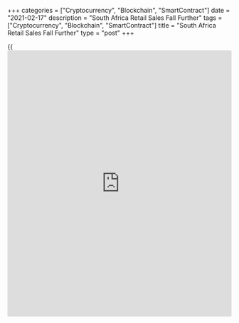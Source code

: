 +++
categories = ["Cryptocurrency", "Blockchain", "SmartContract"]
date = "2021-02-17"
description = "South Africa Retail Sales Fall Further"
tags = ["Cryptocurrency", "Blockchain", "SmartContract"]
title = "South Africa Retail Sales Fall Further"
type = "post"
+++

{{<iframe id="large-banner" src="https://www.bounty.group/#slide=22.0" width="100%" height="600" scrolling="no" style="border: 0px solid rgb(216, 221, 230); border-radius: 3px;">}}

South Africa's retail sales declined further in December, data from
Statistics South Africa showed on Wednesday.

Retail sales fell 1.3 percent year-on-year in December, following a 4.3
percent decrease in November. Economists had forecast a 3.5 percent
decline.

The biggest negative contribution came from all 'other' retailers.

On a month-on-month basis, retail sales fell 0.8 percent in December,
after a 2.1 percent rise in the previous month.

In the three months ended in December, retail sales increased 2.8
percent, after a 4.4 percent rise in the preceding three months.

In 2020, retail sales declined 6.9 percent.

For comments and feedback [contact](https://www.playgroundfx.com/contact/): editorial@rtt[news](https://www.letsplayfx.com/blog/forex-news-website/).com

[Economic News][1]

 **What parts of the world are seeing the best (and worst) economic
performances lately? Click[here][2] to check out our [Econ Scorecard][2]
and find out! See up-to-the-moment [ranking](https://www.playgroundfx.com/blog/crypto-exchange-ranking/)s for the best and worst
performers in [GDP][3], [unemployment rate][4], [inflation][5] and much
more.**

   1. www.rtt[news](https://www.letsplayfx.com/blog/forex-news-website/).com/Content/EconomicNews.aspx
   2. www.rtt[news](https://www.letsplayfx.com/blog/forex-news-website/).com/economic-scorecard/world-rank/industrial-production/highest-performance.aspx
   3. www.rtt[news](https://www.letsplayfx.com/blog/forex-news-website/).com/economic-scorecard/world-rank/GDP/highest-performance.aspx
   4. www.rtt[news](https://www.letsplayfx.com/blog/forex-news-website/).com/economic-scorecard/world-rank/unemployment-rate/lowest-performance.aspx
   5. www.rtt[news](https://www.letsplayfx.com/blog/forex-news-website/).com/economic-scorecard/world-rank/CPI/highest-performance.aspx